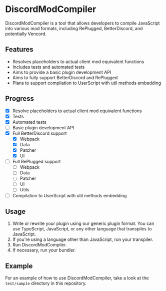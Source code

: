 # DiscordModCompiler

DiscordModCompiler is a tool that allows developers to compile JavaScript into various mod formats, including RePlugged, BetterDiscord, and potentially Vencord.

## Features

- Resolves placeholders to actual client mod equivalent functions
- Includes tests and automated tests
- Aims to provide a basic plugin development API
- Aims to fully support BetterDiscord and RePlugged
- Plans to support compilation to UserScript with util methods embedding

## Progress

- [x] Resolve placeholders to actual client mod equivalent functions
- [x] Tests
- [x] Automated tests
- [ ] Basic plugin development API
- [x] Full BetterDiscord support
    - [x] Webpack
    - [x] Data
    - [x] Patcher
    - [x] UI
- [ ] Full RePlugged support
    - [ ] Webpack
    - [ ] Data
    - [ ] Patcher
    - [ ] UI
    - [ ] Utils
- [ ] Compilation to UserScript with util methods embedding

## Usage

1. Write or rewrite your plugin using our generic plugin format. You can use TypeScript, JavaScript, or any other language that transpiles to JavaScript.
2. If you're using a language other than JavaScript, run your transpiler.
3. Run DiscordModCompiler.
4. If necessary, run your bundler.

## Example

For an example of how to use DiscordModCompiler, take a look at the `test/sample` directory in this repository.
